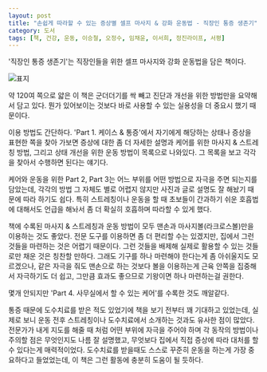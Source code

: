 ```yaml
---
layout: post
title: "손쉽게 따라할 수 있는 증상별 셀프 마사지 & 강화 운동법 - 직장인 통증 생존기"
category: 도서
tags: [책, 건강, 운동, 이승철, 오정수, 임채윤, 이서희, 정진라이프, 서평]
---
```


'직장인 통증 생존기'는
직장인들을 위한 셀프 마사지와 강화 운동법을 담은 책이다.

![표지](https://lh3.googleusercontent.com/_KPp2P0M9xN377oOrHDXqYNE76N_D4hqrXyfnKMHjeCAmW1aL5OEdHmN5VURyhY23v5SUFp7V7akUw=s480)

약 120여 쪽으로 얇은 이 책은 군더더기를 싹 빼고
진단과 개선을 위한 방법만을 요약해서 담고 있다.
뭔가 있어보이는 것보다
바로 사용할 수 있는 실용성을 더 중요시 했기 때문이다.

이용 방법도 간단하다.
'Part 1. 케이스 & 통증'에서
자기에게 해당하는 상태나 증상을 표현한 쪽을 찾아 가보면
증상에 대한 좀 더 자세한 설명과
케어를 위한 마사지 & 스트레칭 방법,
그리고 상태 개선을 위한 운동 방법이 목록으로 나와있다.
그 목록을 보고 각각을 찾아서 수행하면 된다는 얘기다.

케어와 운동을 위한 Part 2, Part 3는
어느 부위를 어떤 방법으로 자극을 주면 되는지를 담았는데,
각각의 방법 그 자체도 별로 어렵지 않지만
사진과 글로 설명도 잘 해놨기 때문에 따라 하기도 쉽다.
특히 스트레칭이나 운동을 할 때 초보들이 간과하기 쉬운 호흡법에 대해서도 언급을 해놔서
좀 더 확실히 호흡하며 따라할 수 있게 했다.

책에 수록된 마사지 & 스트레칭과 운동 방법이
모두 맨손과 마사지볼(라크로스볼)만을 이용하는 것도 좋았다.
전문 도구를 이용하면 좀 더 편리할 수는 있겠지만,
집에서 그런 것들을 마련하는 것은 어렵기 때문이다.
그런 것들을 배제해 실제로 활용할 수 있는 것들로만 채운 것은 칭찬할 만하다.
그래도 기구를 하나 마련해야 한다는게 좀 아쉬울지도 모르겠으나,
같은 자극을 줘도 맨손으로 하는 것보다 볼을 이용하는게
근육 안쪽을 집중해서 자극하기도 더 쉽고,
그만큼 효과도 좋으므로 기왕이면 하나 마련하는걸 권한다.

몇개 안되지만 'Part 4. 사무실에서 할 수 있는 케어'를 수록한 것도 깨알같다.

통증 때문에 도수치료를 받은 적도 있었기에 책을 보기 전부터 꽤 기대하고 있었는데,
실제로 보니 운동 전후 스트레칭이나 도수치료에서 소개하는 것과도 유사한 점이 많았다.
전문가가 내게 지도를 해줄 때 처럼
어떤 부위에 자극을 주어야 하며
각 동작의 방법이나 주의할 점은 무엇인지도 나름 잘 설명했고,
무엇보다 집에서 직접 증상에 따라 대처를 할 수 있다는게 매력적이었다.
도수치료를 받을때도 스스로 꾸준히 운동을 하는게 가장 중요하다고 들었었는데,
이 책은 그런 활동에 충분히 도움이 될 듯하다.
